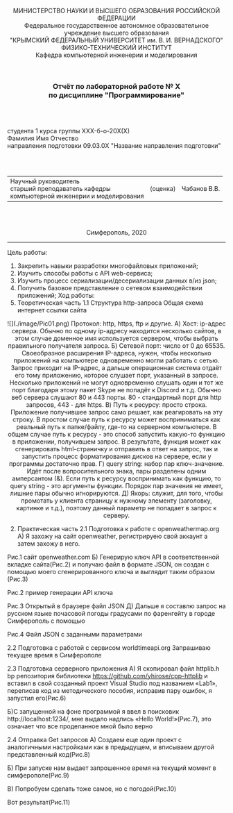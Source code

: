 <p align="center">МИНИСТЕРСТВО НАУКИ  И ВЫСШЕГО ОБРАЗОВАНИЯ РОССИЙСКОЙ ФЕДЕРАЦИИ<br>
Федеральное государственное автономное образовательное учреждение высшего образования<br>
"КРЫМСКИЙ ФЕДЕРАЛЬНЫЙ УНИВЕРСИТЕТ им. В. И. ВЕРНАДСКОГО"<br>
ФИЗИКО-ТЕХНИЧЕСКИЙ ИНСТИТУТ<br>
Кафедра компьютерной инженерии и моделирования</p>
<br>
<h3 align="center">Отчёт по лабораторной работе № X<br> по дисциплине "Программирование"</h3>
<br><br>
<p>студента 1 курса группы XXX-б-о-20X(X)<br>
Фамилия Имя Отчество<br>
направления подготовки 09.03.0X "Название направления подготовки"</p>
<br><br>
<table>
<tr><td>Научный руководитель<br> старший преподаватель кафедры<br> компьютерной инженерии и моделирования</td>
<td>(оценка)</td>
<td>Чабанов В.В.</td>
</tr>
</table>
<br><br>
<p align="center">Симферополь, 2020</p>
<hr>


Цель работы:
1. Закрепить навыки разработки многофайловыx приложений;
2. Изучить способы работы с API web-сервиса;
3. Изучить процесс сериализации/десериализации данных в/из json;
4. Получить базовое представление о сетевом взаимодействии приложений;
Ход работы:
1. Теоретическая часть
1.1 Структура http-запроса
Общая схема интернет ссылки сайта
<p align="center"> ![](./image/Pic01.png)
Протокол: http, https, ftp и другие.
А) Хост: ip-адрес сервера. Обычно по одному ip-адресу находится несколько сайтов, в этом случае доменное имя используется сервером, чтобы выбрать правильного получателя запроса.
Б) Сетевой порт: число от 0 до 65535. Своеобразное расширения IP-адреса, нужен, чтобы несколько приложений на компьютере одновременно могли работать с сетью. Запрос приходит на IP-адрес, а дальше операционная система отдаёт его тому приложению, которое слушает порт, указанный в запросе. Несколько приложений не могут одновременно слушать один и тот же порт благодаря этому пакет Skype не попадёт к Discord и т.д. Обычно веб сервера слушают 80 и 443 порты. 80 - стандартный порт для http запросов, 443 - для https.
В) Путь к ресурсу: просто строка. Приложение получившее запрос само решает, как реагировать на эту строку. В простом случае путь к ресурсу может восприниматься как реальный путь к папке/файлу, где-то на серверном компьютере. В общем случае путь к ресурсу - это способ запустить какую-то функцию в приложении, получившем запрос. В результате, функция может как сгенерировать html-страничку и отправить в ответ на запрос, так и запустить процесс форматирования дисков на сервере, если у программы достаточно прав.
Г) query string: набор пар ключ-значение. Идёт после вопросительного знака, пары разделены одним амперсантом (&). Если путь к ресурсу воспринимать как функцию, то query string - это аргументы функции. Порядок пар значения не имеет, лишние пары обычно игнорируются.
Д) Якорь: служит, для того, чтобы промотать у клиента страницу к нужному элементу (заголовку, картинке и т.д.), поэтому данный параметр не попадает в запрос к серверу.


2. Практическая часть
2.1 Подготовка к работе с openweathermap.org
A) Я захожу на сайт openweather, регистрируею свой аккаунт а затем захожу в него.


Рис.1 сайт openweather.com
Б) Генерирую ключ API в соответственной вкладке сайта(Рис.2) и получаю файл в формате JSON, он создан с помощью моего сгенерированного ключа и выглядит таким образом (Рис.3)



Рис.2 пример генерации API ключа



Рис.3 Открытый в браузере файл JSON
Д) Дальше я составлю запрос на русском языке почасовой погоды градусами по фаренгейту в городе Симферополь с помощью



Рис.4 Файл JSON с заданными параметрами

2.2 Подготовка с работой с сервисом worldtimeapi.org
Запрашиваю текущее время в Симферополе


2.3 Подготовка серверного приложения
А) Я скопировал файл httplib.h bp репозитория библиотеки https://github.com/yhirose/cpp-httplib и вставил в свой созданный проект Visual Studio под названием «Lab1», переписав код из методического пособия, исправив пару ошибок, я запустил его(Рис.6)


Б)С запущенной на фоне программой я ввел в поисковик http://localhost:1234/, мне выдало надпись «Hello World!»(Рис.7), это означает что все проделанное мной было верно

2.4 Отправка Get запросов
A) Создаем еще один проект с аналогичными настройками как в предыдущем, и вписываем другой представленный код(Рис.8)


Б) При запуске нам выдает запрошенное время на текущий момент в симферополе(Рис.9)


В) Попробуем сделать тоже самое, но с погодой(Рис.10)


Вот результат(Рис.11)
